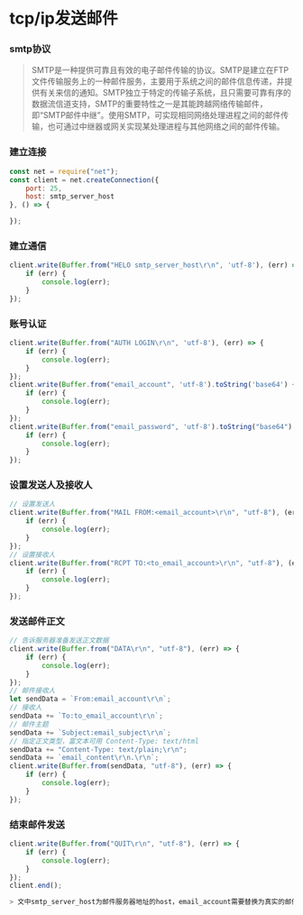 # tcp/ip发送邮件
### smtp协议
> SMTP是一种提供可靠且有效的电子邮件传输的协议。SMTP是建立在FTP文件传输服务上的一种邮件服务，主要用于系统之间的邮件信息传递，并提供有关来信的通知。SMTP独立于特定的传输子系统，且只需要可靠有序的数据流信道支持，SMTP的重要特性之一是其能跨越网络传输邮件，即“SMTP邮件中继”。使用SMTP，可实现相同网络处理进程之间的邮件传输，也可通过中继器或网关实现某处理进程与其他网络之间的邮件传输。
### 建立连接
```js
const net = require("net");
const client = net.createConnection({
    port: 25,
    host: smtp_server_host
}, () => {

});
```

### 建立通信
```js
client.write(Buffer.from("HELO smtp_server_host\r\n", 'utf-8'), (err) => {
    if (err) {
        console.log(err);
    }
});
```

### 账号认证
```js
client.write(Buffer.from("AUTH LOGIN\r\n", 'utf-8'), (err) => {
    if (err) {
        console.log(err);
    }
});
client.write(Buffer.from("email_account", 'utf-8').toString('base64') + "\r\n", (err) => {
    if (err) {
        console.log(err);
    }
});
client.write(Buffer.from("email_password", 'utf-8').toString("base64") + "\r\n", (err) => {
    if (err) {
        console.log(err);
    }
});
```
### 设置发送人及接收人
``` js
// 设置发送人
client.write(Buffer.from("MAIL FROM:<email_account>\r\n", "utf-8"), (err) => {
    if (err) {
        console.log(err);
    }
});
// 设置接收人
client.write(Buffer.from("RCPT TO:<to_email_account>\r\n", "utf-8"), (err) => {
    if (err) {
        console.log(err);
    }
});
```
### 发送邮件正文

```js
// 告诉服务器准备发送正文数据
client.write(Buffer.from("DATA\r\n", "utf-8"), (err) => {
    if (err) {
        console.log(err);
    }
});
// 邮件接收人
let sendData = `From:email_account\r\n`;
// 接收人
sendData += `To:to_email_account\r\n`;
// 邮件主题
sendData += `Subject:email_subject\r\n`;
// 指定正文类型，富文本可用 Content-Type: text/html
sendData += "Content-Type: text/plain;\r\n";
sendData += `email_content\r\n.\r\n`;
client.write(Buffer.from(sendData, "utf-8"), (err) => {
    if (err) {
        console.log(err);
    }
});
```
### 结束邮件发送
```js
client.write(Buffer.from("QUIT\r\n", "utf-8"), (err) => {
    if (err) {
        console.log(err);
    }
});
client.end();

> 文中smtp_server_host为邮件服务器地址的host，email_account需要替换为真实的邮件地址，to_email_account为接收人的邮件地址，email_subject为邮件主题，email_content为邮件正文内容


